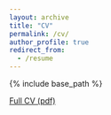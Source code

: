 ```yaml
---
layout: archive
title: "CV"
permalink: /cv/
author_profile: true
redirect_from:
  - /resume
---
```


{% include base_path %}

[Full CV (pdf)](./../files/CV_new-3.pdf)